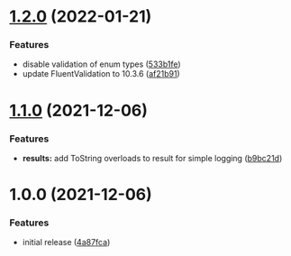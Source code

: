 # [1.2.0](https://github.com/sitkoru/Sitko.FluentValidation/compare/1.1.0...1.2.0) (2022-01-21)


### Features

* disable validation of enum types ([533b1fe](https://github.com/sitkoru/Sitko.FluentValidation/commit/533b1fef9456afab98217c5523fe3b480f3de12a))
* update FluentValidation to 10.3.6 ([af21b91](https://github.com/sitkoru/Sitko.FluentValidation/commit/af21b9191a5387f92bf679df273a991f7da19651))

# [1.1.0](https://github.com/sitkoru/Sitko.FluentValidation/compare/1.0.0...1.1.0) (2021-12-06)


### Features

* **results:** add ToString overloads to result for simple logging ([b9bc21d](https://github.com/sitkoru/Sitko.FluentValidation/commit/b9bc21d6f904f64eae707d84fb7f2c4904552dce))

# 1.0.0 (2021-12-06)


### Features

* initial release ([4a87fca](https://github.com/sitkoru/Sitko.FluentValidation/commit/4a87fca344b7210f43fda4d9e61ef2cf1899d71b))

